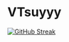 # VTsuyyy
[![GitHub Streak](https://github-readme-streak-stats.herokuapp.com/VTsuyyy=DenverCoder1)](https://git.io/streak-stats)

